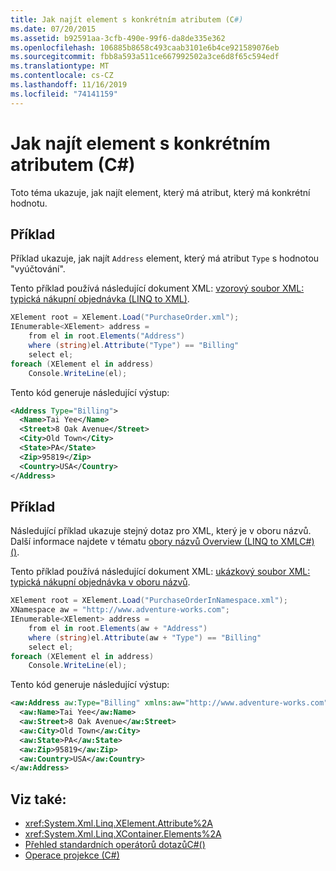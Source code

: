 ```yaml
---
title: Jak najít element s konkrétním atributem (C#)
ms.date: 07/20/2015
ms.assetid: b92591aa-3cfb-490e-99f6-da8de335e362
ms.openlocfilehash: 106885b8658c493caab3101e6b4ce921589076eb
ms.sourcegitcommit: fbb8a593a511ce667992502a3ce6d8f65c594edf
ms.translationtype: MT
ms.contentlocale: cs-CZ
ms.lasthandoff: 11/16/2019
ms.locfileid: "74141159"
---
```

# <a name="how-to-find-an-element-with-a-specific-attribute-c"></a>Jak najít element s konkrétním atributem (C#)
Toto téma ukazuje, jak najít element, který má atribut, který má konkrétní hodnotu.  
  
## <a name="example"></a>Příklad  
 Příklad ukazuje, jak najít `Address` element, který má atribut `Type` s hodnotou "vyúčtování".  
  
 Tento příklad používá následující dokument XML: [vzorový soubor XML: typická nákupní objednávka (LINQ to XML)](./sample-xml-file-typical-purchase-order-linq-to-xml-1.md).  
  
```csharp  
XElement root = XElement.Load("PurchaseOrder.xml");  
IEnumerable<XElement> address =  
    from el in root.Elements("Address")  
    where (string)el.Attribute("Type") == "Billing"  
    select el;  
foreach (XElement el in address)  
    Console.WriteLine(el);  
```  
  
 Tento kód generuje následující výstup:  
  
```xml  
<Address Type="Billing">  
  <Name>Tai Yee</Name>  
  <Street>8 Oak Avenue</Street>  
  <City>Old Town</City>  
  <State>PA</State>  
  <Zip>95819</Zip>  
  <Country>USA</Country>  
</Address>  
```  
  
## <a name="example"></a>Příklad  
 Následující příklad ukazuje stejný dotaz pro XML, který je v oboru názvů. Další informace najdete v tématu [obory názvů Overview (LINQ to XMLC#) ()](namespaces-overview-linq-to-xml.md).  
  
 Tento příklad používá následující dokument XML: [ukázkový soubor XML: typická nákupní objednávka v oboru názvů](./sample-xml-file-typical-purchase-order-in-a-namespace.md).  
  
```csharp  
XElement root = XElement.Load("PurchaseOrderInNamespace.xml");  
XNamespace aw = "http://www.adventure-works.com";  
IEnumerable<XElement> address =  
    from el in root.Elements(aw + "Address")  
    where (string)el.Attribute(aw + "Type") == "Billing"  
    select el;  
foreach (XElement el in address)  
    Console.WriteLine(el);  
```  
  
 Tento kód generuje následující výstup:  
  
```xml  
<aw:Address aw:Type="Billing" xmlns:aw="http://www.adventure-works.com">  
  <aw:Name>Tai Yee</aw:Name>  
  <aw:Street>8 Oak Avenue</aw:Street>  
  <aw:City>Old Town</aw:City>  
  <aw:State>PA</aw:State>  
  <aw:Zip>95819</aw:Zip>  
  <aw:Country>USA</aw:Country>  
</aw:Address>  
```  
  
## <a name="see-also"></a>Viz také:

- <xref:System.Xml.Linq.XElement.Attribute%2A>
- <xref:System.Xml.Linq.XContainer.Elements%2A>
- [Přehled standardních operátorů dotazůC#()](./standard-query-operators-overview.md)
- [Operace projekce (C#)](./projection-operations.md)

